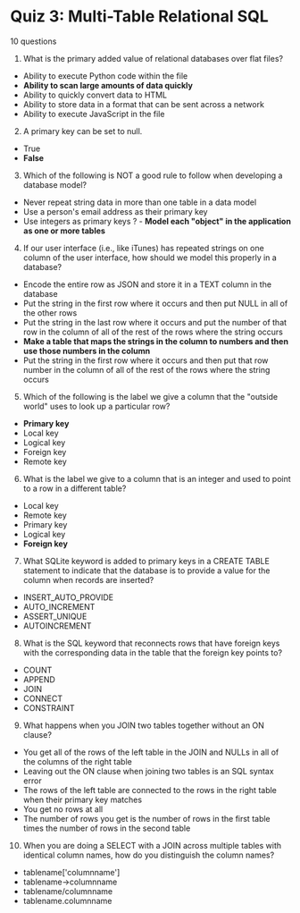 # Quiz 3: Multi-Table Relational SQL
10 questions

1. What is the primary added value of relational databases over flat files?

- Ability to execute Python code within the file
- **Ability to scan large amounts of data quickly**
- Ability to quickly convert data to HTML
- Ability to store data in a format that can be sent across a network
- Ability to execute JavaScript in the file

2. A primary key can be set to null.

- True
- **False**

3. Which of the following is NOT a good rule to follow when developing a database model?

- Never repeat string data in more than one table in a data model
- Use a person's email address as their primary key
- Use integers as primary keys
? - **Model each "object" in the application as one or more tables** 

4. If our user interface (i.e., like iTunes) has repeated strings on one column of the user interface, how should we model this properly in a database?

- Encode the entire row as JSON and store it in a TEXT column in the database
- Put the string in the first row where it occurs and then put NULL in all of the other rows
- Put the string in the last row where it occurs and put the number of that row in the column of all of the rest of the rows where the string occurs
- **Make a table that maps the strings in the column to numbers and then use those numbers in the column**
- Put the string in the first row where it occurs and then put that row number in the column of all of the rest of the rows where the string occurs

5. Which of the following is the label we give a column that the "outside world" uses to look up a particular row?

- **Primary key**
- Local key
- Logical key
- Foreign key
- Remote key

6. What is the label we give to a column that is an integer and used to point to a row in a different table?

- Local key
- Remote key
- Primary key
- Logical key
- **Foreign key**

7. What SQLite keyword is added to primary keys in a CREATE TABLE statement to indicate that the database is to provide a value for the column when records are inserted?

- INSERT_AUTO_PROVIDE
- AUTO_INCREMENT
- ASSERT_UNIQUE
- AUTOINCREMENT

8. What is the SQL keyword that reconnects rows that have foreign keys with the corresponding data in the table that the foreign key points to?

- COUNT
- APPEND
- JOIN
- CONNECT
- CONSTRAINT

9. What happens when you JOIN two tables together without an ON clause?

- You get all of the rows of the left table in the JOIN and NULLs in all of the columns of the right table
- Leaving out the ON clause when joining two tables is an SQL syntax error
- The rows of the left table are connected to the rows in the right table when their primary key matches
- You get no rows at all
- The number of rows you get is the number of rows in the first table times the number of rows in the second table

10. When you are doing a SELECT with a JOIN across multiple tables with identical column names, how do you distinguish the column names?

- tablename['columnname']
- tablename->columnname
- tablename/columnname
- tablename.columnname


